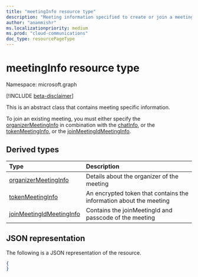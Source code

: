 ```yaml
---
title: "meetingInfo resource type"
description: "Meeting information specified to create or join a meeting."
author: "ananmishr"
ms.localizationpriority: medium
ms.prod: "cloud-communications"
doc_type: resourcePageType
---
```


# meetingInfo resource type

Namespace: microsoft.graph

[!INCLUDE [beta-disclaimer](../../includes/beta-disclaimer.md)]

This is an abstract class that contains meeting specific information.
 
To join an existing meeting, you must either specify the [organizerMeetingInfo](organizermeetinginfo.md) 
in combination with the [chatInfo](./chatinfo.md), or the [tokenMeetingInfo](tokenmeetinginfo.md), or the [joinMeetingIdMeetingInfo](joinMeetingIdMeetingInfo.md).


## Derived types

| Type                                                    | Description                                                         |
|:--------------------------------------------------------|:--------------------------------------------------------------------|
| [organizerMeetingInfo](./organizermeetinginfo.md)       | Details about the organizer of the meeting                          |
| [tokenMeetingInfo](tokenmeetinginfo.md)                 | An encrypted token that contains the information about the meeting  |
| [joinMeetingIdMeetingInfo](joinMeetingIdMeetingInfo.md) | Contains the joinMeetingId and passcode of the meeting              |

## JSON representation

The following is a JSON representation of the resource.

<!-- {
  "blockType": "resource",
  "optionalProperties": [

  ],
  "@odata.type": "microsoft.graph.meetingInfo"
}-->
```json
{
}
```

<!-- uuid: 8fcb5dbc-d5aa-4681-8e31-b001d5168d79
2015-10-25 14:57:30 UTC -->
<!--
{
  "type": "#page.annotation",
  "description": "meetingInfo resource",
  "keywords": "",
  "section": "documentation",
  "tocPath": "",
  "suppressions": []
}
-->


